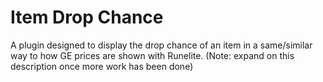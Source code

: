 # Item Drop Chance
A plugin designed to display the drop chance of an item in a same/similar way to how GE prices are shown with Runelite. 
(Note: expand on this description once more work has been done)
